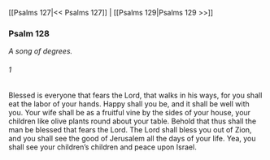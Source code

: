 [[Psalms 127|<< Psalms 127]]  |  [[Psalms 129|Psalms 129 >>]]

### Psalm 128

*A song of degrees.*

###### 1
Blessed is everyone that fears the Lord, that walks in his ways, for you shall eat the labor of your hands. Happy shall you be, and it shall be well with you. Your wife shall be as a fruitful vine by the sides of your house, your children like olive plants round about your table. Behold that thus shall the man be blessed that fears the Lord. The Lord shall bless you out of Zion, and you shall see the good of Jerusalem all the days of your life. Yea, you shall see your children’s children and peace upon Israel.